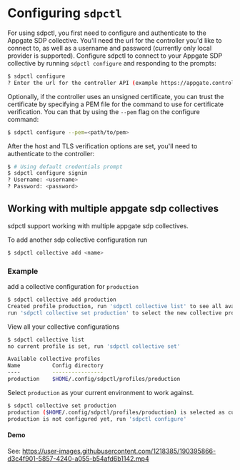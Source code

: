 # Configuring `sdpctl`

For using sdpctl, you first need to configure and authenticate to the Appgate SDP collective. You'll need the url for the controller you'd like to connect to, as well as a username and password (currently only local provider is supported). Configure sdpctl to connect to your Appgate SDP collective by running `sdpctl configure` and responding to the prompts:
```bash
$ sdpctl configure
? Enter the url for the controller API (example https://appgate.controller.com/admin) https://sdp.controller.com/admin
```
Optionally, if the controller uses an unsigned certificate, you can trust the certificate by specifying a PEM file for the command to use for certificate verification. You can that by using the `--pem` flag on the configure command:

```bash
$ sdpctl configure --pem=<path/to/pem>
```

After the host and TLS verification options are set, you'll need to authenticate to the controller:

```bash
$ # Using default credentials prompt
$ sdpctl configure signin
? Username: <username>
? Password: <password>

```

## Working with multiple appgate sdp collectives

sdpctl support working with multiple appgate sdp collectives.

To add another sdp collective configuration run

```bash
$ sdpctl collective add <name>
```

### Example
add a collective configuration for `production`
```bash
$ sdpctl collective add production
Created profile production, run 'sdpctl collective list' to see all available profiles
run 'sdpctl collective set production' to select the new collective profile
```

View all your collective configurations
```bash
$ sdpctl collective list
no current profile is set, run 'sdpctl collective set'

Available collective profiles
Name          Config directory
----          ----------------
production    $HOME/.config/sdpctl/profiles/production

```
Select  `production` as your current environment to work against.
```bash
$ sdpctl collective set production
production ($HOME/.config/sdpctl/profiles/production) is selected as current sdp collective profile
production is not configured yet, run 'sdpctl configure'
```


#### Demo
See:
https://user-images.githubusercontent.com/1218385/190395866-d3c4f901-5857-4240-a055-b54afd6b1142.mp4
